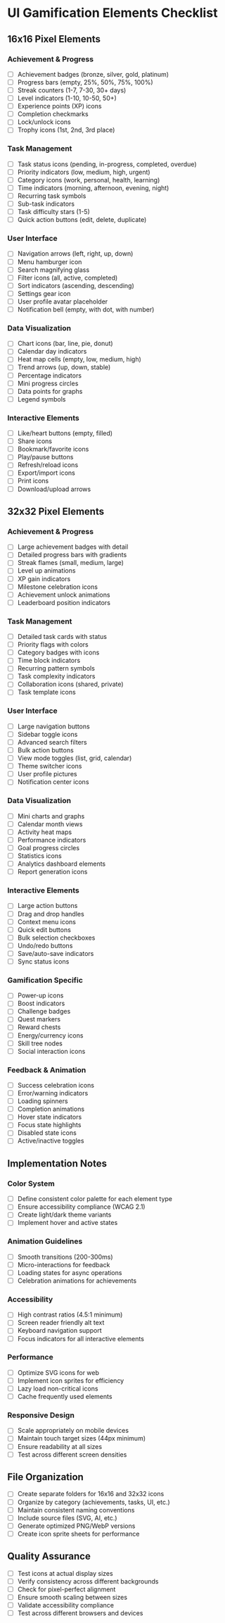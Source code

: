 # UI Gamification Elements Checklist

## 16x16 Pixel Elements

### Achievement & Progress
- [ ] Achievement badges (bronze, silver, gold, platinum)
- [ ] Progress bars (empty, 25%, 50%, 75%, 100%)
- [ ] Streak counters (1-7, 7-30, 30+ days)
- [ ] Level indicators (1-10, 10-50, 50+)
- [ ] Experience points (XP) icons
- [ ] Completion checkmarks
- [ ] Lock/unlock icons
- [ ] Trophy icons (1st, 2nd, 3rd place)

### Task Management
- [ ] Task status icons (pending, in-progress, completed, overdue)
- [ ] Priority indicators (low, medium, high, urgent)
- [ ] Category icons (work, personal, health, learning)
- [ ] Time indicators (morning, afternoon, evening, night)
- [ ] Recurring task symbols
- [ ] Sub-task indicators
- [ ] Task difficulty stars (1-5)
- [ ] Quick action buttons (edit, delete, duplicate)

### User Interface
- [ ] Navigation arrows (left, right, up, down)
- [ ] Menu hamburger icon
- [ ] Search magnifying glass
- [ ] Filter icons (all, active, completed)
- [ ] Sort indicators (ascending, descending)
- [ ] Settings gear icon
- [ ] User profile avatar placeholder
- [ ] Notification bell (empty, with dot, with number)

### Data Visualization
- [ ] Chart icons (bar, line, pie, donut)
- [ ] Calendar day indicators
- [ ] Heat map cells (empty, low, medium, high)
- [ ] Trend arrows (up, down, stable)
- [ ] Percentage indicators
- [ ] Mini progress circles
- [ ] Data points for graphs
- [ ] Legend symbols

### Interactive Elements
- [ ] Like/heart buttons (empty, filled)
- [ ] Share icons
- [ ] Bookmark/favorite icons
- [ ] Play/pause buttons
- [ ] Refresh/reload icons
- [ ] Export/import icons
- [ ] Print icons
- [ ] Download/upload arrows

## 32x32 Pixel Elements

### Achievement & Progress
- [ ] Large achievement badges with detail
- [ ] Detailed progress bars with gradients
- [ ] Streak flames (small, medium, large)
- [ ] Level up animations
- [ ] XP gain indicators
- [ ] Milestone celebration icons
- [ ] Achievement unlock animations
- [ ] Leaderboard position indicators

### Task Management
- [ ] Detailed task cards with status
- [ ] Priority flags with colors
- [ ] Category badges with icons
- [ ] Time block indicators
- [ ] Recurring pattern symbols
- [ ] Task complexity indicators
- [ ] Collaboration icons (shared, private)
- [ ] Task template icons

### User Interface
- [ ] Large navigation buttons
- [ ] Sidebar toggle icons
- [ ] Advanced search filters
- [ ] Bulk action buttons
- [ ] View mode toggles (list, grid, calendar)
- [ ] Theme switcher icons
- [ ] User profile pictures
- [ ] Notification center icons

### Data Visualization
- [ ] Mini charts and graphs
- [ ] Calendar month views
- [ ] Activity heat maps
- [ ] Performance indicators
- [ ] Goal progress circles
- [ ] Statistics icons
- [ ] Analytics dashboard elements
- [ ] Report generation icons

### Interactive Elements
- [ ] Large action buttons
- [ ] Drag and drop handles
- [ ] Context menu icons
- [ ] Quick edit buttons
- [ ] Bulk selection checkboxes
- [ ] Undo/redo buttons
- [ ] Save/auto-save indicators
- [ ] Sync status icons

### Gamification Specific
- [ ] Power-up icons
- [ ] Boost indicators
- [ ] Challenge badges
- [ ] Quest markers
- [ ] Reward chests
- [ ] Energy/currency icons
- [ ] Skill tree nodes
- [ ] Social interaction icons

### Feedback & Animation
- [ ] Success celebration icons
- [ ] Error/warning indicators
- [ ] Loading spinners
- [ ] Completion animations
- [ ] Hover state indicators
- [ ] Focus state highlights
- [ ] Disabled state icons
- [ ] Active/inactive toggles

## Implementation Notes

### Color System
- [ ] Define consistent color palette for each element type
- [ ] Ensure accessibility compliance (WCAG 2.1)
- [ ] Create light/dark theme variants
- [ ] Implement hover and active states

### Animation Guidelines
- [ ] Smooth transitions (200-300ms)
- [ ] Micro-interactions for feedback
- [ ] Loading states for async operations
- [ ] Celebration animations for achievements

### Accessibility
- [ ] High contrast ratios (4.5:1 minimum)
- [ ] Screen reader friendly alt text
- [ ] Keyboard navigation support
- [ ] Focus indicators for all interactive elements

### Performance
- [ ] Optimize SVG icons for web
- [ ] Implement icon sprites for efficiency
- [ ] Lazy load non-critical icons
- [ ] Cache frequently used elements

### Responsive Design
- [ ] Scale appropriately on mobile devices
- [ ] Maintain touch target sizes (44px minimum)
- [ ] Ensure readability at all sizes
- [ ] Test across different screen densities

## File Organization
- [ ] Create separate folders for 16x16 and 32x32 icons
- [ ] Organize by category (achievements, tasks, UI, etc.)
- [ ] Maintain consistent naming conventions
- [ ] Include source files (SVG, AI, etc.)
- [ ] Generate optimized PNG/WebP versions
- [ ] Create icon sprite sheets for performance

## Quality Assurance
- [ ] Test icons at actual display sizes
- [ ] Verify consistency across different backgrounds
- [ ] Check for pixel-perfect alignment
- [ ] Ensure smooth scaling between sizes
- [ ] Validate accessibility compliance
- [ ] Test across different browsers and devices 